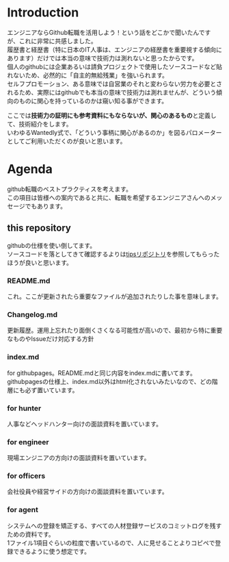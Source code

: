 # Introduction
エンジニアならGithub転職を活用しよう！という話をどこかで聞いたんですが、これに非常に共感しました。  
履歴書と経歴書（特に日本のIT人事は、エンジニアの経歴書を重要視する傾向にあります）だけでは本当の意味で技術力は測れないと思ったからです。  
個人のgithubには企業あるいは請負プロジェクトで使用したソースコードなど貼れないため、必然的に「自主的無給残業」を強いられます。  
セルフプロモーション、ある意味では自営業のそれと変わらない労力を必要とされるため、実際にはgithubでも本当の意味で技術力は測れませんが、どういう傾向のものに関心を持っているのかは窺い知る事ができます。  

ここでは**技術力の証明にも参考資料にもならないが、関心のあるもの**と定義して、技術紹介をします。  
いわゆるWantedly式で、「どういう事柄に関心があるのか」を図るパロメーターとしてご利用いただくのが良いと思います。

# Agenda
github転職のベストプラクティスを考えます。  
この項目は皆様への案内であると共に、転職を希望するエンジニアさんへのメッセージでもあります。

## this repository
githubの仕様を使い倒してます。  
ソースコードを落としてきて確認するよりは[tipsリポジトリ](/nomurayawork/tips)を参照してもらったほうが良いと思います。

### README.md
これ。ここが更新されたら重要なファイルが追加されたりした事を意味します。
### Changelog.md
更新履歴。運用上忘れたり面倒くさくなる可能性が高いので、最初から特に重要なものやIssueだけ対応する方針
### index.md
for githubpages。README.mdと同じ内容をindex.mdに書いてます。githubpagesの仕様上、index.md以外はhtml化されないみたいなので、どの階層にも必ず置いています。
### for hunter
人事などヘッドハンター向けの面談資料を置いています。
### for engineer
現場エンジニアの方向けの面談資料を置いています。
### for officers
会社役員や経営サイドの方向けの面談資料を置いています。
### for agent
システムへの登録を矯正する、すべての人材登録サービスのコミットログを残すための資料です。  
1ファイル1項目ぐらいの粒度で書いているので、人に見せることよりコピペで登録できるように使う想定です。

